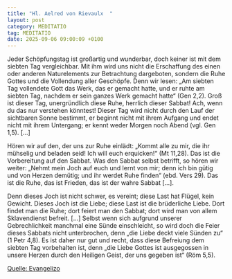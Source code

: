 ```yaml
---
title: "Hl. Aelred von Rievaulx  "
layout: post
category: MEDITATIO
tag: MEDITATIO
date: 2025-09-06 09:00:09 +0100
---
```

Jeder Schöpfungstag ist großartig und wunderbar, doch keiner ist mit dem siebten Tag vergleichbar. Mit ihm wird uns nicht die Erschaffung des einen oder anderen Naturelements zur Betrachtung dargeboten, sondern die Ruhe Gottes und die Vollendung aller Geschöpfe. Denn wir lesen: „Am siebten Tag vollendete Gott das Werk, das er gemacht hatte, und er ruhte am siebten Tag, nachdem er sein ganzes Werk gemacht hatte“ (Gen 2,2).<!--more--> Groß ist dieser Tag, unergründlich diese Ruhe, herrlich dieser Sabbat! Ach, wenn du das nur verstehen könntest! Dieser Tag wird nicht durch den Lauf der sichtbaren Sonne bestimmt, er beginnt nicht mit ihrem Aufgang und endet nicht mit ihrem Untergang; er kennt weder Morgen noch Abend (vgl. Gen 1,5). [...]
 
Hören wir auf den, der uns zur Ruhe einlädt: „Kommt alle zu mir, die ihr mühselig und beladen seid! Ich will euch erquicken!“ (Mt 11,28). Das ist die Vorbereitung auf den Sabbat. Was den Sabbat selbst betrifft, so hören wir weiter: „Nehmt mein Joch auf euch und lernt von mir; denn ich bin gütig und von Herzen demütig; und ihr werdet Ruhe finden“ (ebd. Vers 29). Das ist die Ruhe, das ist Frieden, das ist der wahre Sabbat […].
 
Denn dieses Joch ist nicht schwer, es vereint; diese Last hat Flügel, kein Gewicht. Dieses Joch ist die Liebe; diese Last ist die brüderliche Liebe. Dort findet man die Ruhe; dort feiert man den Sabbat; dort wird man von allem Sklavendienst befreit. [...] Selbst wenn sich aufgrund unserer Gebrechlichkeit manchmal eine Sünde einschleicht, so wird doch die Feier dieses Sabbats nicht unterbrochen, denn „die Liebe deckt viele Sünden zu“ (1 Petr 4,8). Es ist daher nur gut und recht, dass diese Befreiung dem siebten Tag vorbehalten ist, denn „die Liebe Gottes ist ausgegossen in unsere Herzen durch den Heiligen Geist, der uns gegeben ist“ (Röm 5,5).

[Quelle: Evangelizo](https://evangeliumtagfuertag.org/DE/gospel)